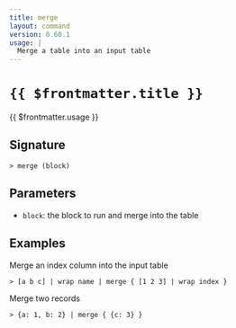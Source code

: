 ```yaml
---
title: merge
layout: command
version: 0.60.1
usage: |
  Merge a table into an input table
---
```


# `{{ $frontmatter.title }}`

<div style='white-space: pre-wrap;'>{{ $frontmatter.usage }}</div>

## Signature

`> merge (block)`

## Parameters

- `block`: the block to run and merge into the table

## Examples

Merge an index column into the input table

```shell
> [a b c] | wrap name | merge { [1 2 3] | wrap index }
```

Merge two records

```shell
> {a: 1, b: 2} | merge { {c: 3} }
```
